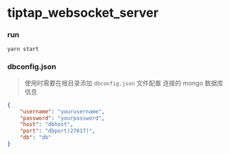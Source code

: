 # tiptap_websocket_server

### run
```
yarn start
```

### dbconfig.json
> 使用时需要在根目录添加 `dbconfig.json` 文件配置 连接的 mongo 数据库信息
```json
{
    "username": "yourusername",
    "password": "yourpassword",
    "host": "dbhost",
    "port": "dbport(27017)",
    "db": "db"
}
```